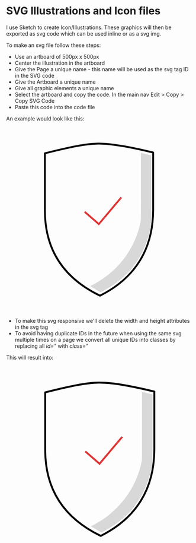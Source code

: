 # SVG Illustrations and Icon files

I use Sketch to create Icon/Illustrations. These graphics will then be exported as svg code which can be used inline or as a svg img.

To make an svg file follow these steps:

- Use an artboard of 500px x 500px
- Center the illustration in the artboard
- Give the Page a unique name - this name will be used as the svg tag ID in the SVG code
- Give the Artboard a unique name
- Give all graphic elements a unique name
- Select the artboard and copy the code. In the main nav Edit > Copy > Copy SVG Code
- Paste this code into the code file

An example would look like this:


<svg width="500px" height="500px" viewBox="0 0 500 500" version="1.1" xmlns="http://www.w3.org/2000/svg" xmlns:xlink="http://www.w3.org/1999/xlink">
    <g id="shield" stroke="none" stroke-width="1" fill="none" fill-rule="evenodd">
        <g id="shield-container" fill-rule="nonzero">
            <path d="M249.300076,45.0082791 C217.54955,44.7056618 169.281728,54.8871237 104.496611,71.1763918 L104.496611,224.930358 C104.496611,330.833378 154.884968,407.523259 253.351584,455 C348.489385,407.523259 397,329.112853 397,223.209832 L397,68.9882554 C329.980914,52.6989873 282.145448,44.7056618 249.300076,45.0082791 Z M104.496611,71.1763918 L104.496611,224.930358" id="shield-border" stroke="#000000" stroke-width="5" stroke-linejoin="round"></path>
            <path d="M255.014881,446 C290.588483,427.696371 318.506668,406.225332 338.101074,382.52648 C387.401333,322.899283 391.998938,257.894353 391.998938,257.894353 C391.998938,257.894353 391.999047,239.288165 391.999265,202.075789 C391.999382,182.184504 391.999627,140.385937 392,76.680085 L363.984057,70 C363.983683,130.859574 363.9845,177.177996 363.984384,196.180569 C363.984166,231.730354 363.984057,249.505247 363.984057,249.505247 C363.984057,249.505247 352.078114,367.725721 227,429.206627 L255.014881,446 Z" id="shield-shadow" fill="#D8D8D8"></path>
            <polyline id="shield-checkmark" stroke="#DF3434" stroke-width="5" points="212 228.953722 250.199906 262 311 190"></polyline>
        </g>
    </g>
</svg>

- To make this svg responsive we'll delete the width and height attributes in the svg tag
- To avoid having duplicate IDs in the future when using the same svg multiple times on a page we convert all unique IDs into classes by replacing all _id="_ with _class="_

This will result into:

<svg viewBox="0 0 500 500" version="1.1" xmlns="http://www.w3.org/2000/svg" xmlns:xlink="http://www.w3.org/1999/xlink">
    <g class="shield" stroke="none" stroke-width="1" fill="none" fill-rule="evenodd">
        <g class="shield-container" fill-rule="nonzero">
            <path d="M249.300076,45.0082791 C217.54955,44.7056618 169.281728,54.8871237 104.496611,71.1763918 L104.496611,224.930358 C104.496611,330.833378 154.884968,407.523259 253.351584,455 C348.489385,407.523259 397,329.112853 397,223.209832 L397,68.9882554 C329.980914,52.6989873 282.145448,44.7056618 249.300076,45.0082791 Z M104.496611,71.1763918 L104.496611,224.930358" class="shield-border" stroke="#000000" stroke-width="5" stroke-linejoin="round"></path>
            <path d="M255.014881,446 C290.588483,427.696371 318.506668,406.225332 338.101074,382.52648 C387.401333,322.899283 391.998938,257.894353 391.998938,257.894353 C391.998938,257.894353 391.999047,239.288165 391.999265,202.075789 C391.999382,182.184504 391.999627,140.385937 392,76.680085 L363.984057,70 C363.983683,130.859574 363.9845,177.177996 363.984384,196.180569 C363.984166,231.730354 363.984057,249.505247 363.984057,249.505247 C363.984057,249.505247 352.078114,367.725721 227,429.206627 L255.014881,446 Z" class="shield-shadow" fill="#D8D8D8"></path>
            <polyline class="shield-checkmark" stroke="#DF3434" stroke-width="5" points="212 228.953722 250.199906 262 311 190"></polyline>
        </g>
    </g>
</svg>